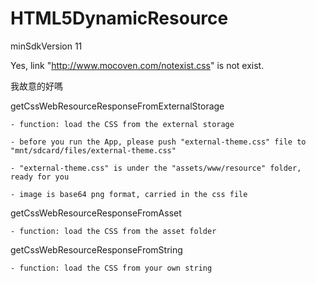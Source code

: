 HTML5DynamicResource
====================

minSdkVersion 11


Yes, link "http://www.mocoven.com/notexist.css" is not exist.

我故意的好嗎


getCssWebResourceResponseFromExternalStorage

	- function: load the CSS from the external storage
	
	- before you run the App, please push "external-theme.css" file to "mnt/sdcard/files/external-theme.css"
	
	- "external-theme.css" is under the "assets/www/resource" folder, ready for you
	
	- image is base64 png format, carried in the css file
	
	
getCssWebResourceResponseFromAsset

	- function: load the CSS from the asset folder

	
getCssWebResourceResponseFromString

	- function: load the CSS from your own string

